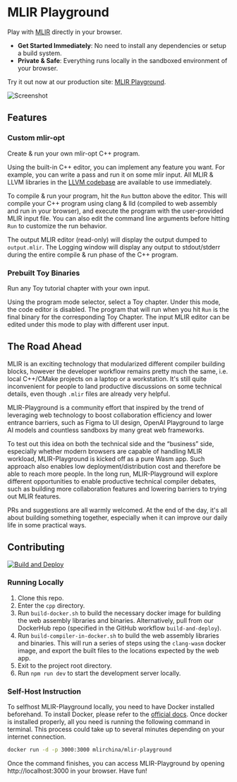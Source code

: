 # MLIR Playground

Play with [MLIR](https://mlir.llvm.org/) directly in your browser.

- **Get Started Immediately**: No need to install any dependencies or setup a build system.
- **Private & Safe**: Everything runs locally in the sandboxed environment of your browser.

Try it out now at our production site: [MLIR Playground](https://playground.mlir-china.org/).

![Screenshot](https://user-images.githubusercontent.com/3676913/190872831-ec97d68f-31df-4058-974c-90bfc0b2d1bc.png)

## Features

### Custom mlir-opt

Create & run your own mlir-opt C++ program.

Using the built-in C++ editor, you can implement any feature you want. For example, you can write a pass and run it on some mlir input. All MLIR & LLVM libraries in the [LLVM codebase](https://github.com/llvm/llvm-project) are available to use immediately.

To compile & run your program, hit the `Run` button above the editor. This will compile your C++ program using clang & lld (compiled to web assembly and run in your browser), and execute the program with the user-provided MLIR input file. You can also edit the command line arguments before hitting `Run` to customize the run behavior.

The output MLIR editor (read-only) will display the output dumped to `output.mlir`. The Logging window will display any output to stdout/stderr during the entire compile & run phase of the C++ program.

### Prebuilt Toy Binaries

Run any Toy tutorial chapter with your own input.

Using the program mode selector, select a Toy chapter. Under this mode, the code editor is disabled. The program that will run when you hit `Run` is the final binary for the corresponding Toy Chapter. The input MLIR editor can be edited under this mode to play with different user input.

## The Road Ahead

MLIR is an exciting technology that modularized different compiler building blocks, however the developer workflow remains pretty much the same, i.e. local C++/CMake projects on a laptop or a workstation. It's still quite inconvenient for people to land productive discussions on some technical details, even though `.mlir` files are already very helpful.

MLIR-Playground is a community effort that inspired by the trend of leveraging web technology to boost collaboration efficiency and lower entrance barriers, such as Figma to UI design, OpenAI Playground to large AI models and countless sandboxs by many great web frameworks.

To test out this idea on both the technical side and the “business” side, especially whether modern browsers are capable of handling MLIR workload, MLIR-Playground is kicked off as a pure Wasm app. Such approach also enables low deployment/distribution cost and therefore be able to reach more people. In the long run, MLIR-Playground will explore different opportunities to enable productive technical compiler debates, such as building more collaboration features and lowering barriers to trying out MLIR features.

PRs and suggestions are all warmly welcomed. At the end of the day, it's all about building something together, especially when it can improve our daily life in some practical ways.

## Contributing

[![Build and Deploy](https://github.com/MLIR-China/mlir-playground/actions/workflows/build-and-deploy.yml/badge.svg?branch=main)](https://github.com/MLIR-China/mlir-playground/actions/workflows/build-and-deploy.yml)

### Running Locally

1. Clone this repo.
2. Enter the `cpp` directory.
3. Run `build-docker.sh` to build the necessary docker image for building the web assembly libraries and binaries. Alternatively, pull from our DockerHub repo (specified in the GitHub workflow `build-and-deploy`).
4. Run `build-compiler-in-docker.sh` to build the web assembly libraries and binaries. This will run a series of steps using the `clang-wasm` docker image, and export the built files to the locations expected by the web app.
5. Exit to the project root directory.
6. Run `npm run dev` to start the development server locally.

### Self-Host Instruction

To selfhost MLIR-Playground locally, you need to have Docker installed beforehand.
To install Docker, please refer to the [official docs](https://docs.docker.com/get-started/#download-and-install-docker).
Once docker is installed properly, all you need is running the following command in terminal. This process could take up to several minutes depending on your internet connection.

```sh
docker run -d -p 3000:3000 mlirchina/mlir-playground
```

Once the command finishes, you can access MLIR-Playground by opening http://localhost:3000 in your browser. Have fun!
